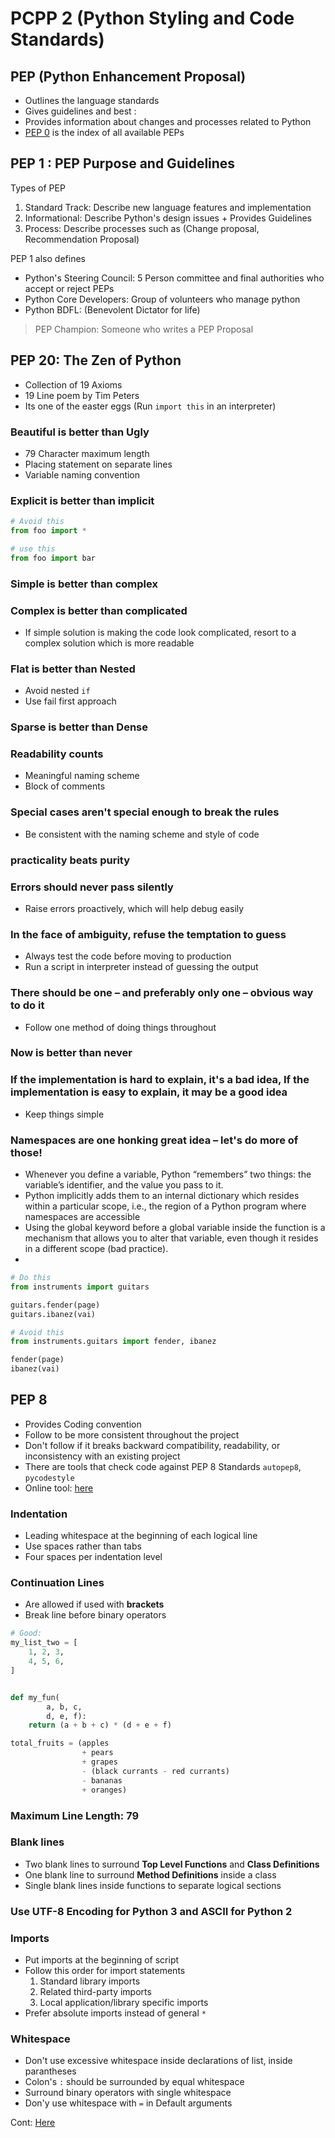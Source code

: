 # PCPP 2 (Python Styling and Code Standards)

## PEP (Python Enhancement Proposal)

- Outlines the language standards
- Gives guidelines and best :
- Provides information about changes and processes related to Python
- [PEP 0](https://peps.python.org/) is the index of all available PEPs

## PEP 1 : PEP Purpose and Guidelines

Types of PEP

1. Standard Track: Describe new language features and implementation
2. Informational: Describe Python's design issues + Provides Guidelines
3. Process: Describe processes such as (Change proposal, Recommendation Proposal)

PEP 1 also defines
- Python's Steering Council: 5 Person committee and final authorities who accept or reject PEPs
- Python Core Developers: Group of volunteers who manage python
- Python BDFL: (Benevolent Dictator for life)

> PEP Champion: Someone who writes a PEP Proposal


## PEP 20: The Zen of Python

- Collection of 19 Axioms
- 19 Line poem by Tim Peters
- Its one of the easter eggs (Run `import this` in an interpreter)

### Beautiful is better than Ugly

- 79 Character maximum length
- Placing statement on separate lines
- Variable naming convention

### Explicit is better than implicit

```py
# Avoid this
from foo import *

# use this
from foo import bar
```

### Simple is better than complex

### Complex is better than complicated
- If simple solution is making the code look complicated, resort to a complex solution which is more readable

### Flat is better than Nested

- Avoid nested `if`
- Use fail first approach

### Sparse is better than Dense

### Readability counts

- Meaningful naming scheme
- Block of comments

### Special cases aren't special enough to break the rules
- Be consistent with the naming scheme and style of code

### practicality beats purity

### Errors should never pass silently
- Raise errors proactively, which will help debug easily

### In the face of ambiguity, refuse the temptation to guess

- Always test the code before moving to production
- Run a script in interpreter instead of guessing the output

### There should be one – and preferably only one – obvious way to do it

- Follow one method of doing things throughout

### Now is better than never

### If the implementation is hard to explain, it's a bad idea, If the implementation is easy to explain, it may be a good idea
- Keep things simple

### Namespaces are one honking great idea – let's do more of those!

- Whenever you define a variable, Python “remembers” two things: the variable’s identifier, and the value you pass to it.
- Python implicitly adds them to an internal dictionary which resides within a particular scope, i.e., the region of a Python program where namespaces are accessible
- Using the global keyword before a global variable inside the function is a mechanism that allows you to alter that variable, even though it resides in a different scope (bad practice).
- 
```py
# Do this
from instruments import guitars

guitars.fender(page)
guitars.ibanez(vai)

# Avoid this
from instruments.guitars import fender, ibanez

fender(page)
ibanez(vai)
```

## PEP 8

- Provides Coding convention
- Follow to be more consistent throughout the project
- Don't follow if it breaks backward compatibility, readability, or inconsistency with an existing project
- There are tools that check code against PEP 8 Standards `autopep8`, `pycodestyle`
- Online tool: [here](http://pep8online.com/about)

### Indentation
- Leading whitespace at the beginning of each logical line
- Use spaces rather than tabs
- Four spaces per indentation level

### Continuation Lines
- Are allowed if used with **brackets**
- Break line before binary operators

```py
# Good:
my_list_two = [
    1, 2, 3,
    4, 5, 6,
]


def my_fun(
        a, b, c,
        d, e, f):
    return (a + b + c) * (d + e + f)

total_fruits = (apples
                + pears
                + grapes
                - (black currants - red currants)
                - bananas
                + oranges)
```

### Maximum Line Length: 79

### Blank lines

- Two blank lines to surround **Top Level Functions** and **Class Definitions**
- One blank line to surround **Method Definitions** inside a class
- Single blank lines inside functions to separate logical sections

### Use UTF-8 Encoding for Python 3 and ASCII for Python 2

### Imports
- Put imports at the beginning of script
- Follow this order for import statements
  1. Standard library imports
  2. Related third-party imports
  3. Local application/library specific imports
- Prefer absolute imports instead of general `*` 

### Whitespace
- Don't use excessive whitespace inside declarations of list, inside parantheses
- Colon's `:` should be surrounded by equal whitespace
- Surround binary operators with single whitespace
- Don'y use whitespace with `=` in Default arguments

Cont: [Here](https://edube.org/learn/pcpp1-python-enhancement-proposals-peps/pep-8-comments)
